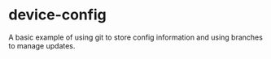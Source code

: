 # device-config
A basic example of using git to store config information and using branches to manage updates.
